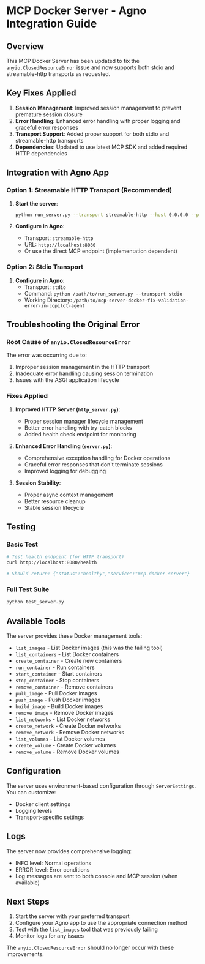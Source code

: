 # MCP Docker Server - Agno Integration Guide

## Overview

This MCP Docker Server has been updated to fix the `anyio.ClosedResourceError` issue and now supports both stdio and streamable-http transports as requested.

## Key Fixes Applied

1. **Session Management**: Improved session management to prevent premature session closure
2. **Error Handling**: Enhanced error handling with proper logging and graceful error responses
3. **Transport Support**: Added proper support for both stdio and streamable-http transports
4. **Dependencies**: Updated to use latest MCP SDK and added required HTTP dependencies

## Integration with Agno App

### Option 1: Streamable HTTP Transport (Recommended)

1. **Start the server**:
   ```bash
   python run_server.py --transport streamable-http --host 0.0.0.0 --port 8080
   ```

2. **Configure in Agno**:
   - Transport: `streamable-http`
   - URL: `http://localhost:8080`
   - Or use the direct MCP endpoint (implementation dependent)

### Option 2: Stdio Transport

1. **Configure in Agno**:
   - Transport: `stdio`
   - Command: `python /path/to/run_server.py --transport stdio`
   - Working Directory: `/path/to/mcp-server-docker-fix-validation-error-in-copilot-agent`

## Troubleshooting the Original Error

### Root Cause of `anyio.ClosedResourceError`

The error was occurring due to:
1. Improper session management in the HTTP transport
2. Inadequate error handling causing session termination
3. Issues with the ASGI application lifecycle

### Fixes Applied

1. **Improved HTTP Server (`http_server.py`)**:
   - Proper session manager lifecycle management
   - Better error handling with try-catch blocks
   - Added health check endpoint for monitoring

2. **Enhanced Error Handling (`server.py`)**:
   - Comprehensive exception handling for Docker operations
   - Graceful error responses that don't terminate sessions
   - Improved logging for debugging

3. **Session Stability**:
   - Proper async context management
   - Better resource cleanup
   - Stable session lifecycle

## Testing

### Basic Test
```bash
# Test health endpoint (for HTTP transport)
curl http://localhost:8080/health

# Should return: {"status":"healthy","service":"mcp-docker-server"}
```

### Full Test Suite
```bash
python test_server.py
```

## Available Tools

The server provides these Docker management tools:
- `list_images` - List Docker images (this was the failing tool)
- `list_containers` - List Docker containers
- `create_container` - Create new containers
- `run_container` - Run containers
- `start_container` - Start containers
- `stop_container` - Stop containers
- `remove_container` - Remove containers
- `pull_image` - Pull Docker images
- `push_image` - Push Docker images
- `build_image` - Build Docker images
- `remove_image` - Remove Docker images
- `list_networks` - List Docker networks
- `create_network` - Create Docker networks
- `remove_network` - Remove Docker networks
- `list_volumes` - List Docker volumes
- `create_volume` - Create Docker volumes
- `remove_volume` - Remove Docker volumes

## Configuration

The server uses environment-based configuration through `ServerSettings`. You can customize:
- Docker client settings
- Logging levels
- Transport-specific settings

## Logs

The server now provides comprehensive logging:
- INFO level: Normal operations
- ERROR level: Error conditions
- Log messages are sent to both console and MCP session (when available)

## Next Steps

1. Start the server with your preferred transport
2. Configure your Agno app to use the appropriate connection method
3. Test with the `list_images` tool that was previously failing
4. Monitor logs for any issues

The `anyio.ClosedResourceError` should no longer occur with these improvements.
